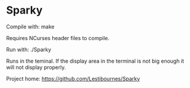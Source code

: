 # Sparky

Compile with:
make

Requires NCurses header files to compile.

Run with:
./Sparky

Runs in the teminal. If the display area in the terminal is not big enough it will not display properly.

Project home:
https://github.com/Lestibournes/Sparky
